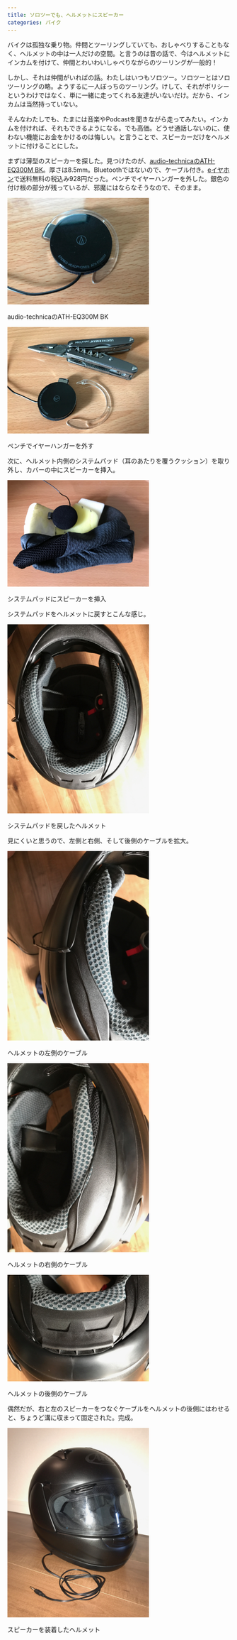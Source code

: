 ```yaml
---
title: ソロツーでも、ヘルメットにスピーカー
categories: バイク
---
```

バイクは孤独な乗り物。仲間とツーリングしていても、おしゃべりすることもなく、ヘルメットの中は一人だけの空間。と言うのは昔の話で、今はヘルメットにインカムを付けて、仲間とわいわいしゃべりながらのツーリングが一般的！

しかし、それは仲間がいればの話。わたしはいつもソロツー。ソロツーとはソロツーリングの略。ようするに一人ぼっちのツーリング。けして、それがポリシーというわけではなく、単に一緒に走ってくれる友達がいないだけ。だから、インカムは当然持っていない。

そんなわたしでも、たまには音楽やPodcastを聞きながら走ってみたい。インカムを付ければ、それもできるようになる。でも高価。どうせ通話しないのに、使わない機能にお金をかけるのは悔しい。と言うことで、スピーカーだけをヘルメットに付けることにした。

まずは薄型のスピーカーを探した。見つけたのが、[audio-technicaのATH-EQ300M BK](https://www.audio-technica.co.jp/product/ATH-EQ300M)。厚さは8.5mm。Bluetoothではないので、ケーブル付き。[eイヤホン](https://www.e-earphone.jp/)で送料無料の税込み928円だった。ペンチでイヤーハンガーを外した。銀色の付け根の部分が残っているが、邪魔にはならなそうなので、そのまま。

<div class="post-img">
<a href="/assets/images/20170524a/IMG_0741.jpeg">
<img src="/assets/images/20170524a/IMG_0741.jpeg" width="320px">
</a>
<p>audio-technicaのATH-EQ300M BK</p>
</div>

<div class="post-img">
<a href="/assets/images/20170524a/IMG_0744.jpeg">
<img src="/assets/images/20170524a/IMG_0744.jpeg" width="320px">
</a>
<p>ペンチでイヤーハンガーを外す</p>
</div>

次に、ヘルメット内側のシステムパッド（耳のあたりを覆うクッション）を取り外し、カバーの中にスピーカーを挿入。

<div class="post-img">
<a href="/assets/images/20170524a/IMG_0745.jpeg">
<img src="/assets/images/20170524a/IMG_0745.jpeg" width="320px">
</a>
<p>システムパッドにスピーカーを挿入</p>
</div>

システムパッドをヘルメットに戻すとこんな感じ。

<div class="post-img">
<a href="/assets/images/20170524a/IMG_0747.jpeg">
<img src="/assets/images/20170524a/IMG_0747.jpeg" width="320px">
</a>
<p>システムパッドを戻したヘルメット</p>
</div>

見にくいと思うので、左側と右側、そして後側のケーブルを拡大。

<div class="post-img">
<a href="/assets/images/20170524a/IMG_0748.jpeg">
<img src="/assets/images/20170524a/IMG_0748.jpeg" width="320px">
</a>
<p>ヘルメットの左側のケーブル</p>
</div>

<div class="post-img">
<a href="/assets/images/20170524a/IMG_0749.jpeg">
<img src="/assets/images/20170524a/IMG_0749.jpeg" width="320px">
</a>
<p>ヘルメットの右側のケーブル</p>
</div>

<div class="post-img">
<a href="/assets/images/20170524a/IMG_0751.jpeg">
<img src="/assets/images/20170524a/IMG_0751.jpeg" width="320px">
</a>
<p>ヘルメットの後側のケーブル</p>
</div>

偶然だが、右と左のスピーカーをつなぐケーブルをヘルメットの後側にはわせると、ちょうど溝に収まって固定された。完成。

<div class="post-img">
<a href="/assets/images/20170524a/IMG_0758.jpeg">
<img src="/assets/images/20170524a/IMG_0758.jpeg" width="320px">
</a>
<p>スピーカーを装着したヘルメット</p>
</div>
